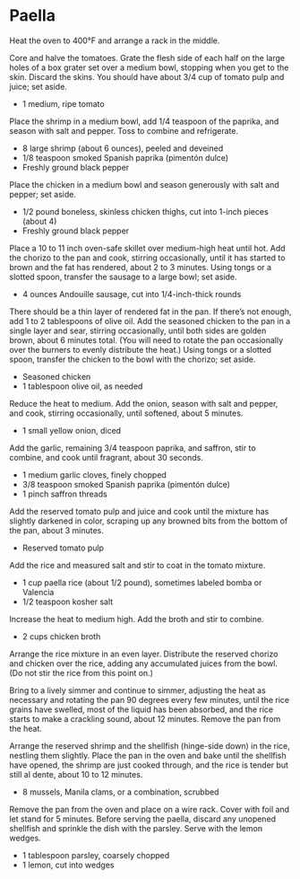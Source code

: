 Paella
======

Heat the oven to 400°F and arrange a rack in the middle.

Core and halve the tomatoes. Grate the flesh side of each half on the large
holes of a box grater set over a medium bowl, stopping when you get to the
skin. Discard the skins. You should have about 3/4 cup of tomato pulp and
juice; set aside.

- 1 medium, ripe tomato

Place the shrimp in a medium bowl, add 1/4 teaspoon of the paprika, and season
with salt and pepper. Toss to combine and refrigerate.

- 8 large shrimp (about 6 ounces), peeled and deveined
- 1/8 teaspoon smoked Spanish paprika (pimentón dulce)
- Freshly ground black pepper

Place the chicken in a medium bowl and season generously with salt and pepper;
set aside.

- 1/2 pound boneless, skinless chicken thighs, cut into 1-inch pieces (about 4)
- Freshly ground black pepper

Place a 10 to 11 inch oven-safe skillet over medium-high heat until hot. Add
the chorizo to the pan and cook, stirring occasionally, until it has started to
brown and the fat has rendered, about 2 to 3 minutes. Using tongs or a slotted
spoon, transfer the sausage to a large bowl; set aside.

- 4 ounces Andouille sausage, cut into 1/4-inch-thick rounds

There should be a thin layer of rendered fat in the pan. If there’s not enough,
add 1 to 2 tablespoons of olive oil. Add the seasoned chicken to the pan in a
single layer and sear, stirring occasionally, until both sides are golden
brown, about 6 minutes total. (You will need to rotate the pan occasionally
over the burners to evenly distribute the heat.) Using tongs or a slotted
spoon, transfer the chicken to the bowl with the chorizo; set aside.

- Seasoned chicken
- 1 tablespoon olive oil, as needed

Reduce the heat to medium. Add the onion, season with salt and pepper, and
cook, stirring occasionally, until softened, about 5 minutes.

- 1 small yellow onion, diced

Add the garlic, remaining 3/4 teaspoon paprika, and saffron, stir to combine,
and cook until fragrant, about 30 seconds.

- 1 medium garlic cloves, finely chopped
- 3/8 teaspoon smoked Spanish paprika (pimentón dulce)
- 1 pinch saffron threads

Add the reserved tomato pulp and juice and cook until the mixture has slightly
darkened in color, scraping up any browned bits from the bottom of the pan,
about 3 minutes.

- Reserved tomato pulp

Add the rice and measured salt and stir to coat in the tomato mixture.

- 1 cup paella rice (about 1/2 pound), sometimes labeled bomba or Valencia
- 1/2 teaspoon kosher salt

Increase the heat to medium high. Add the broth and stir to combine.

- 2 cups chicken broth

Arrange the rice mixture in an even layer. Distribute the reserved chorizo and
chicken over the rice, adding any accumulated juices from the bowl. (Do not
stir the rice from this point on.)

Bring to a lively simmer and continue to simmer, adjusting the heat as
necessary and rotating the pan 90 degrees every few minutes, until the rice
grains have swelled, most of the liquid has been absorbed, and the rice starts
to make a crackling sound, about 12 minutes. Remove the pan from the heat.

Arrange the reserved shrimp and the shellfish (hinge-side down) in the rice,
nestling them slightly. Place the pan in the oven and bake until the shellfish
have opened, the shrimp are just cooked through, and the rice is tender but
still al dente, about 10 to 12 minutes.

- 8 mussels, Manila clams, or a combination, scrubbed

Remove the pan from the oven and place on a wire rack. Cover with foil and let
stand for 5 minutes. Before serving the paella, discard any unopened shellfish
and sprinkle the dish with the parsley. Serve with the lemon wedges.

- 1 tablespoon parsley, coarsely chopped
- 1 lemon, cut into wedges
